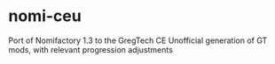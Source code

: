 # nomi-ceu
Port of Nomifactory 1.3 to the GregTech CE Unofficial generation of GT mods, with relevant progression adjustments
